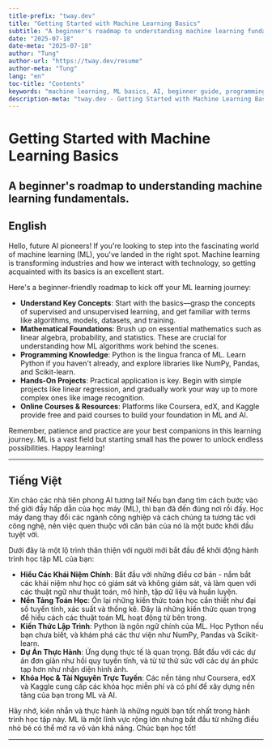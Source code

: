 ```yaml
---
title-prefix: "tway.dev"
title: "Getting Started with Machine Learning Basics"
subtitle: "A beginner's roadmap to understanding machine learning fundamentals."
date: "2025-07-18"
date-meta: "2025-07-18"
author: "Tung"
author-url: "https://tway.dev/resume"
author-meta: "Tung"
lang: "en"
toc-title: "Contents"
keywords: "machine learning, ML basics, AI, beginner guide, programming"
description-meta: "tway.dev - Getting Started with Machine Learning Basics - A beginner's roadmap to understanding machine learning fundamentals."
---
```


# Getting Started with Machine Learning Basics
## A beginner's roadmap to understanding machine learning fundamentals.

## English
Hello, future AI pioneers! If you're looking to step into the fascinating world of machine learning (ML), you've landed in the right spot. Machine learning is transforming industries and how we interact with technology, so getting acquainted with its basics is an excellent start.

Here's a beginner-friendly roadmap to kick off your ML learning journey:

- **Understand Key Concepts**: Start with the basics—grasp the concepts of supervised and unsupervised learning, and get familiar with terms like algorithms, models, datasets, and training.
- **Mathematical Foundations**: Brush up on essential mathematics such as linear algebra, probability, and statistics. These are crucial for understanding how ML algorithms work behind the scenes.
- **Programming Knowledge**: Python is the lingua franca of ML. Learn Python if you haven't already, and explore libraries like NumPy, Pandas, and Scikit-learn.
- **Hands-On Projects**: Practical application is key. Begin with simple projects like linear regression, and gradually work your way up to more complex ones like image recognition.
- **Online Courses & Resources**: Platforms like Coursera, edX, and Kaggle provide free and paid courses to build your foundation in ML and AI.

Remember, patience and practice are your best companions in this learning journey. ML is a vast field but starting small has the power to unlock endless possibilities. Happy learning!

---

## Tiếng Việt
Xin chào các nhà tiên phong AI tương lai! Nếu bạn đang tìm cách bước vào thế giới đầy hấp dẫn của học máy (ML), thì bạn đã đến đúng nơi rồi đấy. Học máy đang thay đổi các ngành công nghiệp và cách chúng ta tương tác với công nghệ, nên việc quen thuộc với căn bản của nó là một bước khởi đầu tuyệt vời.

Dưới đây là một lộ trình thân thiện với người mới bắt đầu để khởi động hành trình học tập ML của bạn:

- **Hiểu Các Khái Niệm Chính**: Bắt đầu với những điều cơ bản - nắm bắt các khái niệm như học có giám sát và không giám sát, và làm quen với các thuật ngữ như thuật toán, mô hình, tập dữ liệu và huấn luyện.
- **Nền Tảng Toán Học**: Ôn lại những kiến thức toán học cần thiết như đại số tuyến tính, xác suất và thống kê. Đây là những kiến thức quan trọng để hiểu cách các thuật toán ML hoạt động từ bên trong.
- **Kiến Thức Lập Trình**: Python là ngôn ngữ chính của ML. Học Python nếu bạn chưa biết, và khám phá các thư viện như NumPy, Pandas và Scikit-learn.
- **Dự Án Thực Hành**: Ứng dụng thực tế là quan trọng. Bắt đầu với các dự án đơn giản như hồi quy tuyến tính, và từ từ thử sức với các dự án phức tạp hơn như nhận diện hình ảnh.
- **Khóa Học & Tài Nguyên Trực Tuyến**: Các nền tảng như Coursera, edX và Kaggle cung cấp các khóa học miễn phí và có phí để xây dựng nền tảng của bạn trong ML và AI.

Hãy nhớ, kiên nhẫn và thực hành là những người bạn tốt nhất trong hành trình học tập này. ML là một lĩnh vực rộng lớn nhưng bắt đầu từ những điều nhỏ bé có thể mở ra vô vàn khả năng. Chúc bạn học tốt!

---